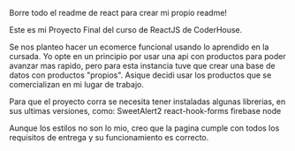 Borre todo el readme de react para crear mi propio readme!

Este es mi Proyecto Final del curso de ReactJS de CoderHouse.

Se nos planteo hacer un ecomerce funcional usando lo aprendido en la cursada.
Yo opte en un principio por usar una api con productos para poder avanzar mas rapido, 
pero para esta instancia tuve que crear una base de datos con productos "propios".
Asique decidi usar los productos que se comercializan en mi lugar de trabajo.

Para que el proyecto corra se necesita tener instaladas algunas librerias, en sus ultimas versiones, como:
SweetAlert2
react-hook-forms
firebase
node


Aunque los estilos no son lo mio, creo que la pagina cumple con todos los requisitos de entrega y su funcionamiento es correcto.